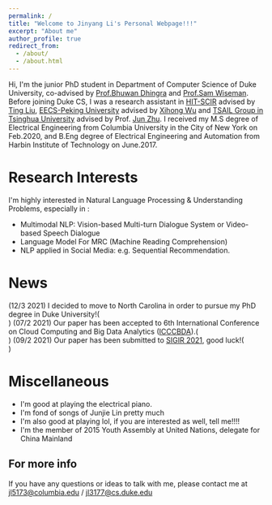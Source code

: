 ```yaml
---
permalink: /
title: "Welcome to Jinyang Li's Personal Webpage!!!"
excerpt: "About me"
author_profile: true
redirect_from: 
  - /about/
  - /about.html
---
```


Hi, I'm the junior PhD student in Department of Computer Science of Duke University, co-advised by [Prof.Bhuwan Dhingra](http://www.cs.cmu.edu/~bdhingra/) and [Prof.Sam Wiseman](http://www.ttic.edu/wiseman). Before joining Duke CS, I was a research assistant in [HIT-SCIR](http://ir.hit.edu.cn/) advised by [Ting Liu](https://scholar.google.com/citations?user=zyMJ1V0AAAAJ&hl=en), [EECS-Peking University](https://eecs.pku.edu.cn/Home/HOME.htm) advised by [Xihong Wu](https://scholar.google.com/citations?user=0ZSjU8QAAAAJ&hl=zh-CN) and [TSAIL Group in Tsinghua University](https://ml.cs.tsinghua.edu.cn/) advised by Prof. [Jun Zhu](http://ml.cs.tsinghua.edu.cn/~jun/index.shtml). I received my M.S degree of Electrical Engineering from Columbia University in the City of New York on Feb.2020, and B.Eng degree of Electrical Engineering and Automation from Harbin Institute of Technology on June.2017.

Research Interests
======
I'm highly interested in Natural Language Processing & Understanding Problems, especially in :
* Multimodal NLP: Vision-based Multi-turn Dialogue System or Video-based Speech Dialogue
* Language Model For MRC (Machine Reading Comprehension)
* NLP applied in Social Media: e.g. Sequential Recommendation.


News
======
(12/3 2021) I decided to move to North Carolina in order to pursue my PhD degree in Duke University!(<br>)
(07/2 2021) Our paper has been accepted to 6th International Conference on Cloud Computing and Big Data Analytics ([ICCCBDA](http://www.icccbd.com/)).(<br>)
(09/2 2021) Our paper has been submitted to [SIGIR 2021](https://sigir.org/sigir2021/), good luck!(<br>)

Miscellaneous
======
* I'm good at playing the electrical piano.
* I'm fond of songs of Junjie Lin pretty much
* I'm also good at playing lol, if you are interested as well, tell me!!!!
* I'm the member of 2015 Youth Assembly at United Nations, delegate for China Mainland


For more info
------
If you have any questions or ideas to talk with me, please contact me at [jl5173@columbia.edu](jl5173@columbia.edu) / [jl3177@cs.duke.edu](jl3177@cs.duke.edu)
